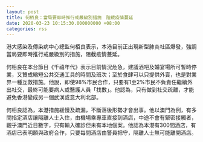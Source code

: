 ```yaml
---
layout: post
title: 何栢良：當局要即時推行戒嚴級別措施　阻截疫情蔓延
date: 2020-03-23 10:15:30.000000000 +08:00
categories: rss
---
```


港大感染及傳染病中心總監何栢良表示，本港目前正出現新型肺炎社區爆發，強調當局要即時推行戒嚴級別的措施，阻截疫情蔓延。

何栢良在本台節目《千禧年代》表示目前情況危急，建議酒吧及婚宴場所可暫時停業，又贊成縮短公共交通工具的時間及班次；至於食肆可以只提供外賣，也是對業界一種互救措施。他說，即使98%市民合作，只要有1至2%市民不負責任繼續外出社交，最終可能要病人或醫護人員「找數」。他認為，只有做到社交疏離，才能避免香港變成另一個武漢或意大利北部。

何栢良認為，本港措施緩慢及疏漏，不斷落後形勢才會出事。他以澳門為例，有多間指定酒店讓隔離人士入住，由機場乘專車直接到酒店，中途不會有緊密接觸者，觀乎澳門近日數字，只有輸入確診但未有本地個案。他認為本港有300間酒店，有酒店已表明願與政府合作，只要每間酒店由警員把守，隔離人士無可能離開酒店。
